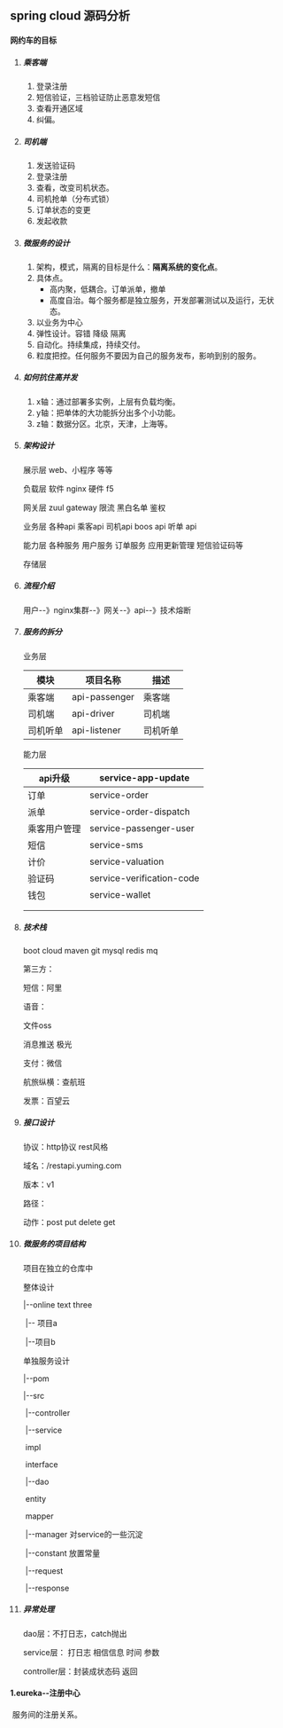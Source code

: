 ## spring cloud 源码分析

#### 网约车的目标

1. ##### 乘客端

   1. 登录注册
   2. 短信验证，三档验证防止恶意发短信
   3. 查看开通区域
   4. 纠偏。

2. ##### 司机端

   1. 发送验证码
   2. 登录注册
   3. 查看，改变司机状态。
   4. 司机抢单（分布式锁）
   5. 订单状态的变更
   6. 发起收款

3. ##### 微服务的设计

   1. 架构，模式，隔离的目标是什么：**隔离系统的变化点**。
   2. 具体点。
      - 高内聚，低耦合。订单派单，撤单
      - 高度自治。每个服务都是独立服务，开发部署测试以及运行，无状态。
   3. 以业务为中心
   4. 弹性设计。容错 降级 隔离
   5. 自动化。持续集成，持续交付。
   6. 粒度把控。任何服务不要因为自己的服务发布，影响到别的服务。

4. ##### 如何抗住高并发

   1. x轴：通过部署多实例，上层有负载均衡。
   2. y轴：把单体的大功能拆分出多个小功能。
   3. z轴：数据分区。北京，天津，上海等。
   
5. ##### 架构设计

   展示层   web、小程序 等等

   负载层   软件  nginx  硬件 f5

   网关层   zuul gateway  限流 黑白名单 鉴权

   业务层   各种api 乘客api  司机api boos api 听单 api

   能力层   各种服务 用户服务 订单服务 应用更新管理  短信验证码等

   存储层   
   
6. ##### 流程介绍

   用户--》nginx集群--》网关--》api--》技术熔断

7. ##### 服务的拆分

   业务层

   | 模块     | 项目名称      | 描述     |
   | -------- | ------------- | -------- |
   | 乘客端   | api-passenger | 乘客端   |
   | 司机端   | api-driver    | 司机端   |
   | 司机听单 | api-listener  | 司机听单 |

   能力层

   | api升级      | service-app-update        |
   | ------------ | ------------------------- |
   | 订单         | service-order             |
   | 派单         | service-order-dispatch    |
   | 乘客用户管理 | service-passenger-user    |
   | 短信         | service-sms               |
   | 计价         | service-valuation         |
   | 验证码       | service-verification-code |
   | 钱包         | service-wallet            |
   |              |                           |
   |              |                           |

   

8. ##### 技术栈

   boot cloud maven git  mysql  redis mq

   第三方：

   短信：阿里

   语音：

   文件oss

   消息推送 极光

   支付：微信

   航旅纵横：查航班

   发票：百望云

9. ##### 接口设计

   协议：http协议  rest风格

   域名：/restapi.yuming.com

   版本：v1

   路径：

   动作：post  put  delete get

10. ##### 微服务的项目结构

    项目在独立的仓库中

    整体设计

    |--online text three

    ​	|-- 项目a

    ​	|--项目b

    单独服务设计

    |--pom

    |--src

    ​	|--controller

    ​	|--service

    ​		impl

    ​		interface

    ​	|--dao

    ​		entity

    ​		mapper

    ​	|--manager 对service的一些沉淀

    ​	|--constant 放置常量

    ​	|--request

    ​	|--response

11. ##### 异常处理

    dao层：不打日志，catch抛出 

    service层： 打日志 相信信息 时间 参数

    controller层：封装成状态码 返回

#### 1.eureka--注册中心

​	服务间的注册关系。

​    











